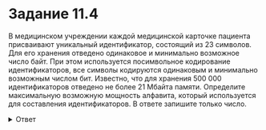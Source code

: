 # Задание 11.4

В медицинском учреждении каждой медицинской карточке пациента присваивают уникальный идентификатор, состоящий из 23 символов. Для его хранения отведено одинаковое и минимально возможное число байт. При этом используется посимвольное кодирование идентификаторов, все символы кодируются одинаковым и минимально возможным числом бит. Известно, что для хранения 500 000 идентификаторов отведено не более 21 Мбайта памяти. Определите максимальную возможную мощность алфавита, который используется для составления идентификаторов. В ответе запишите только число.

<details>
<summary>Ответ</summary>
32768
</details>

